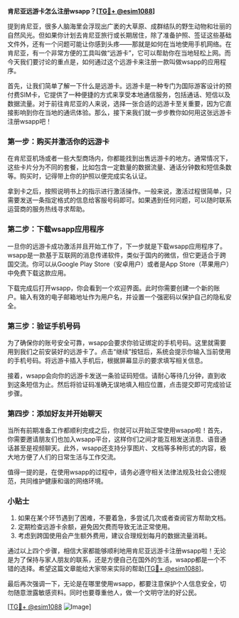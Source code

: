 **肯尼亚远游卡怎么注册wsapp？[[TG💪+ @esim1088](https://t.me/s/esim1088)]**

提到肯尼亚，很多人脑海里会浮现出广袤的大草原、成群结队的野生动物和壮丽的自然风光。但如果你计划去肯尼亚旅行或长期居住，除了准备护照、签证这些基础文件外，还有一个问题可能让你感到头疼——那就是如何在当地使用手机网络。在肯尼亚，有一个非常方便的工具叫做“远游卡”，它可以帮助你在当地轻松上网。而今天我们要讨论的重点是，如何通过这个远游卡来注册一款叫做wsapp的应用程序。

首先，让我们简单了解一下什么是远游卡。远游卡是一种专门为国际游客设计的预付费SIM卡，它提供了一种便捷的方式来享受本地通信服务，包括通话、短信以及数据流量。对于前往肯尼亚的人来说，选择一张合适的远游卡至关重要，因为它直接影响到你在当地的通讯体验。那么，接下来我们就一步步教你如何用这张远游卡注册wsapp吧！

### 第一步：购买并激活你的远游卡

在肯尼亚机场或者一些大型商场内，你都能找到出售远游卡的地方。通常情况下，这些卡片分为不同的套餐，比如包含一定数量的数据流量、通话分钟数和短信条数等。购买时，记得带上你的护照以便完成实名认证。

拿到卡之后，按照说明书上的指示进行激活操作。一般来说，激活过程很简单，只需要发送一条指定格式的信息给客服号码即可。如果遇到任何问题，可以随时联系运营商的服务热线寻求帮助。

### 第二步：下载wsapp应用程序

一旦你的远游卡成功激活并且开始工作了，下一步就是下载wsapp应用程序了。wsapp是一款基于互联网的消息传递软件，类似于国内的微信，但它更适合于跨国交流。你可以从Google Play Store（安卓用户）或者是App Store（苹果用户）中免费下载这款应用。

下载完成后打开wsapp，你会看到一个欢迎界面。此时你需要创建一个新的账户。输入有效的电子邮箱地址作为用户名，并设置一个强密码以保护自己的隐私安全。

### 第三步：验证手机号码

为了确保你的账号安全可靠，wsapp会要求你验证绑定的手机号码。这里就需要用到我们之前安装好的远游卡了。点击“继续”按钮后，系统会提示你输入当前使用的手机号码。将远游卡插入手机后，根据屏幕显示的要求填写相关信息。

接着，wsapp会向你的远游卡发送一条验证码短信。请耐心等待几分钟，直到收到这条短信为止。然后将验证码准确无误地填入相应位置，点击提交即可完成验证步骤。

### 第四步：添加好友并开始聊天

当所有前期准备工作都顺利完成之后，你就可以开始正常使用wsapp啦！首先，你需要邀请朋友们也加入wsapp平台，这样你们之间才能互相发送消息、语音通话甚至是视频聊天。此外，wsapp还支持分享图片、文档等多种形式的内容，极大地方便了人们的日常生活与工作交流。

值得一提的是，在使用wsapp的过程中，请务必遵守相关法律法规及社会公德规范，共同维护健康和谐的网络环境。

### 小贴士

1. 如果在某个环节遇到了困难，不要着急，多尝试几次或者查阅官方帮助文档。
2. 定期检查远游卡余额，避免因欠费而导致无法正常使用。
3. 考虑到跨国使用会产生额外费用，建议合理规划每月的数据流量消耗。

通过以上四个步骤，相信大家都能够顺利地用肯尼亚远游卡注册wsapp啦！无论是为了保持与家人朋友的联系，还是方便自己在国外的生活，wsapp都是一个不错的选择。希望这篇文章能给大家带来实际的帮助[[TG💪+ @esim1088](https://t.me/s/esim1088)]。

最后再次强调一下，无论是在哪里使用wsapp，都要注意保护个人信息安全，切勿随意泄露敏感资料。同时也要尊重他人，做一个文明守法的好公民。

[[TG💪+ @esim1088](https://t.me/s/esim1088) ![Image](https://i.postimg.cc/4NQfJmqS/Snipaste-2025-05-13-00-14-12.png)]